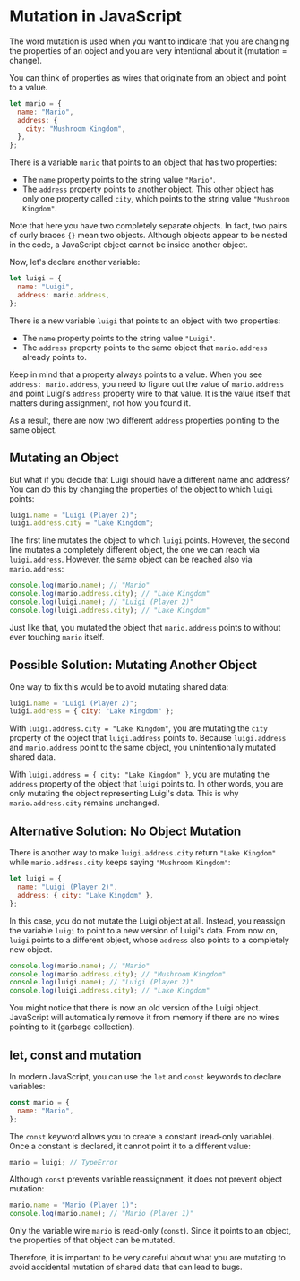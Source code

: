 # Mutation in JavaScript

The word mutation is used when you want to indicate that you are changing the properties of an object and you are very intentional about it (mutation = change).

You can think of properties as wires that originate from an object and point to a value.

```js
let mario = {
  name: "Mario",
  address: {
    city: "Mushroom Kingdom",
  },
};
```

There is a variable `mario` that points to an object that has two properties:

- The `name` property points to the string value `"Mario"`.
- The `address` property points to another object. This other object has only one property called `city`, which points to the string value `"Mushroom Kingdom"`.

Note that here you have two completely separate objects. In fact, two pairs of curly braces `{}` mean two objects. Although objects appear to be nested in the code, a JavaScript object cannot be inside another object.

Now, let's declare another variable:

```js
let luigi = {
  name: "Luigi",
  address: mario.address,
};
```

There is a new variable `luigi` that points to an object with two properties:

- The `name` property points to the string value `"Luigi"`.
- The `address` property points to the same object that `mario.address` already points to.

Keep in mind that a property always points to a value. When you see `address: mario.address`, you need to figure out the value of `mario.address` and point Luigi's `address` property wire to that value. It is the value itself that matters during assignment, not how you found it.

As a result, there are now two different `address` properties pointing to the same object.

## Mutating an Object

But what if you decide that Luigi should have a different name and address? You can do this by changing the properties of the object to which `luigi` points:

```js
luigi.name = "Luigi (Player 2)";
luigi.address.city = "Lake Kingdom";
```

The first line mutates the object to which `luigi` points. However, the second line mutates a completely different object, the one we can reach via `luigi.address`. However, the same object can be reached also via `mario.address`:

```js
console.log(mario.name); // "Mario"
console.log(mario.address.city); // "Lake Kingdom"
console.log(luigi.name); // "Luigi (Player 2)"
console.log(luigi.address.city); // "Lake Kingdom"
```

Just like that, you mutated the object that `mario.address` points to without ever touching `mario` itself.

## Possible Solution: Mutating Another Object

One way to fix this would be to avoid mutating shared data:

```js
luigi.name = "Luigi (Player 2)";
luigi.address = { city: "Lake Kingdom" };
```

With `luigi.address.city = "Lake Kingdom"`, you are mutating the `city` property of the object that `luigi.address` points to. Because `luigi.address` and `mario.address` point to the same object, you unintentionally mutated shared data.

With `luigi.address = { city: "Lake Kingdom" }`, you are mutating the `address` property of the object that `luigi` points to. In other words, you are only mutating the object representing Luigi's data. This is why `mario.address.city` remains unchanged.

## Alternative Solution: No Object Mutation

There is another way to make `luigi.address.city` return `"Lake Kingdom"` while `mario.address.city` keeps saying `"Mushroom Kingdom"`:

```js
let luigi = {
  name: "Luigi (Player 2)",
  address: { city: "Lake Kingdom" },
};
```

In this case, you do not mutate the Luigi object at all. Instead, you reassign the variable `luigi` to point to a new version of Luigi's data. From now on, `luigi` points to a different object, whose `address` also points to a completely new object.

```js
console.log(mario.name); // "Mario"
console.log(mario.address.city); // "Mushroom Kingdom"
console.log(luigi.name); // "Luigi (Player 2)"
console.log(luigi.address.city); // "Lake Kingdom"
```

You might notice that there is now an old version of the Luigi object. JavaScript will automatically remove it from memory if there are no wires pointing to it (garbage collection).

## let, const and mutation

In modern JavaScript, you can use the `let` and `const` keywords to declare variables:

```js
const mario = {
  name: "Mario",
};
```

The `const` keyword allows you to create a constant (read-only variable). Once a constant is declared, it cannot point it to a different value:

```js
mario = luigi; // TypeError
```

Although `const` prevents variable reassignment, it does not prevent object mutation:

```js
mario.name = "Mario (Player 1)";
console.log(mario.name); // "Mario (Player 1)"
```

Only the variable wire `mario` is read-only (`const`). Since it points to an object, the properties of that object can be mutated.

Therefore, it is important to be very careful about what you are mutating to avoid accidental mutation of shared data that can lead to bugs.
